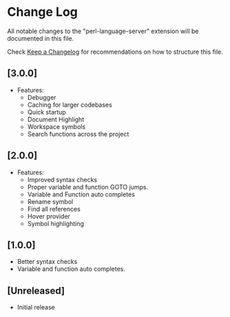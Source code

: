 # Change Log

All notable changes to the "perl-language-server" extension will be documented in this file.

Check [Keep a Changelog](http://keepachangelog.com/) for recommendations on how to structure this file.

## [3.0.0]
- Features:
    - Debugger
    - Caching for larger codebases
    - Quick startup
    - Document Highlight
    - Workspace symbols
    - Search functions across the project

## [2.0.0]
- Features:
    - Improved syntax checks
    - Proper variable and function GOTO jumps.
    - Variable and Function auto completes
    - Rename symbol
    - Find all references
    - Hover provider
    - Symbol highlighting

## [1.0.0]
- Better syntax checks
- Variable and function auto completes.

## [Unreleased]

- Initial release